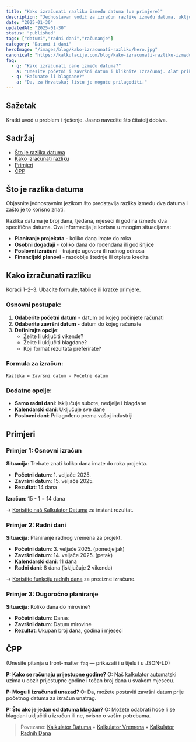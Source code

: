 ```yaml
---
title: "Kako izračunati razliku između datuma (uz primjere)"
description: "Jednostavan vodič za izračun razlike između datuma, uključujući radne dane i blagdane."
date: "2025-01-30"
updatedAt: "2025-01-30"
status: "published"
tags: ["datumi","radni dani","računanje"]
category: "Datumi i dani"
heroImage: "/images/blog/kako-izracunati-razliku/hero.jpg"
canonical: "https://kalkulacije.com/blog/kako-izracunati-razliku-izmedu-datuma"
faq:
  - q: "Kako izračunati dane između datuma?"
    a: "Unesite početni i završni datum i kliknite Izračunaj. Alat prikazuje ukupan broj dana, a opcionalno i radne dane."
  - q: "Računate li blagdane?"
    a: "Da, za Hrvatsku; listu je moguće prilagoditi."
---
```


## Sažetak
Kratki uvod u problem i rješenje. Jasno navedite što čitatelj dobiva.

## Sadržaj
- [Što je razlika datuma](#sto-je-razlika-datuma)
- [Kako izračunati razliku](#kako-izracunati-razliku)
- [Primjeri](#primjeri)
- [ČPP](#cpp)

## Što je razlika datuma
Objasnite jednostavnim jezikom što predstavlja razlika između dva datuma i zašto je to korisno znati.

Razlika datuma je broj dana, tjedana, mjeseci ili godina između dva specifična datuma. Ova informacija je korisna u mnogim situacijama:

- **Planiranje projekata** - koliko dana imate do roka
- **Osobni događaji** - koliko dana do rođendana ili godišnjice
- **Poslovni izračuni** - trajanje ugovora ili radnog odnosa
- **Financijski planovi** - razdoblje štednje ili otplate kredita

## Kako izračunati razliku
Koraci 1–2–3. Ubacite formule, tablice ili kratke primjere.

### Osnovni postupak:

1. **Odaberite početni datum** - datum od kojeg počinjete računati
2. **Odaberite završni datum** - datum do kojeg računate
3. **Definirajte opcije**:
   - Želite li uključiti vikende?
   - Želite li uključiti blagdane?
   - Koji format rezultata preferirate?

### Formula za izračun:
```
Razlika = Završni datum - Početni datum
```

### Dodatne opcije:
- **Samo radni dani**: Isključuje subote, nedjelje i blagdane
- **Kalendarski dani**: Uključuje sve dane
- **Poslovni dani**: Prilagođeno prema vašoj industriji

## Primjeri
### Primjer 1: Osnovni izračun
**Situacija**: Trebate znati koliko dana imate do roka projekta.

- **Početni datum**: 1. veljače 2025.
- **Završni datum**: 15. veljače 2025.
- **Rezultat**: 14 dana

**Izračun**: 15 - 1 = 14 dana

→ [Koristite naš Kalkulator Datuma](/kalkulator-datuma) za instant rezultat.

### Primjer 2: Radni dani
**Situacija**: Planiranje radnog vremena za projekt.

- **Početni datum**: 3. veljače 2025. (ponedjeljak)
- **Završni datum**: 14. veljače 2025. (petak)
- **Kalendarski dani**: 11 dana
- **Radni dani**: 8 dana (isključuje 2 vikenda)

→ [Koristite funkciju radnih dana](/kalkulator-datuma#workingDays) za precizne izračune.

### Primjer 3: Dugoročno planiranje
**Situacija**: Koliko dana do mirovine?

- **Početni datum**: Danas
- **Završni datum**: Datum mirovine
- **Rezultat**: Ukupan broj dana, godina i mjeseci

## ČPP
(Unesite pitanja u front-matter `faq` — prikazati i u tijelu i u JSON-LD)

**P: Kako se računaju prijestupne godine?**
O: Naš kalkulator automatski uzima u obzir prijestupne godine i točan broj dana u svakom mjesecu.

**P: Mogu li izračunati unazad?**
O: Da, možete postaviti završni datum prije početnog datuma za izračun unatrag.

**P: Što ako je jedan od datuma blagdan?**
O: Možete odabrati hoće li se blagdani uključiti u izračun ili ne, ovisno o vašim potrebama.

> Povezano: [Kalkulator Datuma](/kalkulator-datuma) • [Kalkulator Vremena](/kalkulator-vremena) • [Kalkulator Radnih Dana](/kalkulator-datuma#workingDays)
